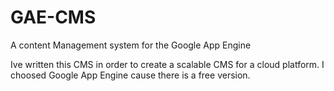 # GAE-CMS
A content Management system for the Google App Engine

Ive written this CMS in order to create a scalable CMS for a cloud platform.
I choosed Google App Engine cause there is a free version.
